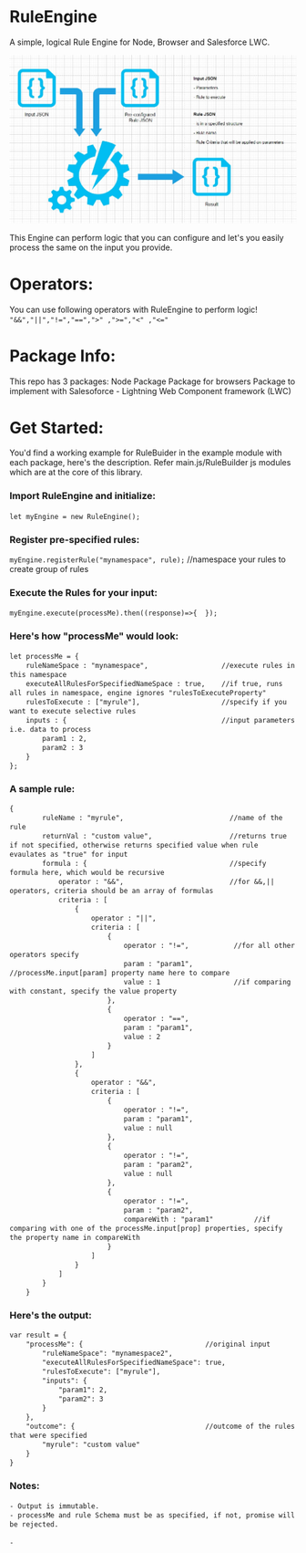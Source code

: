 # RuleEngine
A simple, logical Rule Engine for Node, Browser and Salesforce LWC.

![RuleEngine](docs/RuleEngineDesign.jpg)

This Engine can perform logic that you can configure and let's you easily process the same on the input you provide. 

# Operators:

You can use following operators with RuleEngine to perform logic!
`"&&","||","!=","==",">" ,">=","<" ,"<="`

# Package Info:

This repo has 3 packages:
Node Package
Package for browsers
Package to implement with Salesoforce - Lightning Web Component framework (LWC)

# Get Started:

You'd find a working example for RuleBuider in the example module with each package, here's the description. Refer main.js/RuleBuilder js modules which are at the core of this library.

### Import RuleEngine and initialize:

`let myEngine = new RuleEngine();`

### Register pre-specified rules:

`myEngine.registerRule("mynamespace", rule);`   //namespace your rules to create group of rules

### Execute the Rules for your input:

`myEngine.execute(processMe).then((response)=>{  });`

### Here's how "processMe" would look:
```
let processMe = {
    ruleNameSpace : "mynamespace",                  //execute rules in this namespace
    executeAllRulesForSpecifiedNameSpace : true,    //if true, runs all rules in namespace, engine ignores "rulesToExecuteProperty"
    rulesToExecute : ["myrule"],                    //specify if you want to execute selective rules 
    inputs : {                                      //input parameters i.e. data to process
        param1 : 2,
        param2 : 3
    }
};
```

### A sample rule:

```
{
        ruleName : "myrule",                          //name of the rule
        returnVal : "custom value",                   //returns true if not specified, otherwise returns specified value when rule evaulates as "true" for input 
        formula : {                                   //specify formula here, which would be recursive
            operator : "&&",                          //for &&,|| operators, criteria should be an array of formulas 
            criteria : [
                {
                    operator : "||",                    
                    criteria : [
                        {
                            operator : "!=",           //for all other operators specify 
                            param : "param1",          //processMe.input[param] property name here to compare
                            value : 1                  //if comparing with constant, specify the value property
                        },
                        {
                            operator : "==",
                            param : "param1",
                            value : 2
                        }
                    ]
                },
                {
                    operator : "&&",
                    criteria : [
                        {
                            operator : "!=",
                            param : "param1",
                            value : null
                        },
                        {
                            operator : "!=",
                            param : "param2",
                            value : null
                        },
                        {
                            operator : "!=",
                            param : "param2",
                            compareWith : "param1"          //if comparing with one of the processMe.input[prop] properties, specify the property name in compareWith
                        }
                    ]
                }
            ]
        }
    }
```

### Here's the output:

```
var result = {
    "processMe": {                              //original input
        "ruleNameSpace": "mynamespace2",
        "executeAllRulesForSpecifiedNameSpace": true,
        "rulesToExecute": ["myrule"],
        "inputs": {
            "param1": 2,
            "param2": 3
        }
    },
    "outcome": {                                //outcome of the rules that were specified
        "myrule": "custom value"
    }
}
```

### Notes:

    - Output is immutable.
    - processMe and rule Schema must be as specified, if not, promise will be rejected.
    
    - 
